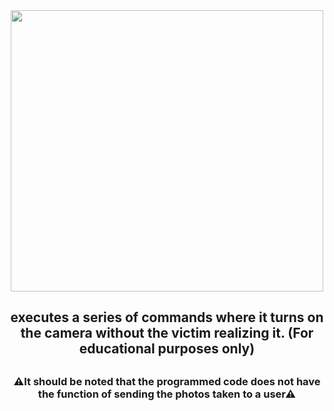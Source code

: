 <div align="center">
<img src="https://i.pinimg.com/564x/2e/d9/61/2ed961253a79975b5e48df26858a1eb3.jpg" width="500" height="450" />
 </div>
<h2 align="center">executes a series of commands where it turns on the camera without the victim realizing it. (For educational purposes only)<h2>
<h3 align="center">⚠It should be noted that the programmed code does not have the function of sending the photos taken to a user⚠<h3>

